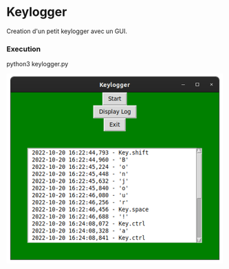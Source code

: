 # Keylogger
Creation d'un petit keylogger avec un GUI. 


### Execution
python3 keylogger.py

![Alt text](/keylogger.png?raw=true "Optional Title")
